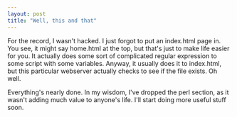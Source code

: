 ```yaml
---
layout: post
title: "Well, this and that"
---
```

For the record, I wasn't hacked. I just forgot to put an index.html page in.
You see, it might say home.html at the top, but that's just to make life
easier for you. It actually does some sort of complicated regular expression
to some script with some variables. Anyway, it usually does it to index.html,
but this particular webserver actually checks to see if the file exists. Oh
well.

Everything's nearly done. In my wisdom, I've dropped the perl section, as it
wasn't adding much value to anyone's life. I'll start doing more useful stuff
soon.


